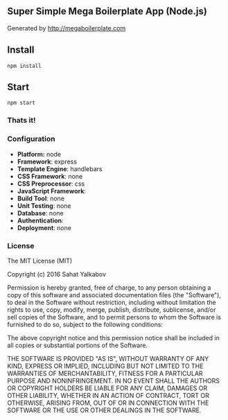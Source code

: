 ## Super Simple Mega Boilerplate App (Node.js)

Generated by http://megaboilerplate.com

## Install

`npm install`

## Start

`npm start`

### Thats it!

### Configuration

* **Platform:** node
* **Framework**: express
* **Template Engine**: handlebars
* **CSS Framework**: none
* **CSS Preprocessor**: css
* **JavaScript Framework**:
* **Build Tool**: none
* **Unit Testing**: none
* **Database**: none
* **Authentication**:
* **Deployment**: none

### License

The MIT License (MIT)

Copyright (c) 2016 Sahat Yalkabov

Permission is hereby granted, free of charge, to any person obtaining a copy of this software and associated documentation files (the "Software"), to deal in the Software without restriction, including without limitation the rights to use, copy, modify, merge, publish, distribute, sublicense, and/or sell copies of the Software, and to permit persons to whom the Software is furnished to do so, subject to the following conditions:

The above copyright notice and this permission notice shall be included in all copies or substantial portions of the Software.

THE SOFTWARE IS PROVIDED "AS IS", WITHOUT WARRANTY OF ANY KIND, EXPRESS OR IMPLIED, INCLUDING BUT NOT LIMITED TO THE WARRANTIES OF MERCHANTABILITY, FITNESS FOR A PARTICULAR PURPOSE AND NONINFRINGEMENT. IN NO EVENT SHALL THE AUTHORS OR COPYRIGHT HOLDERS BE LIABLE FOR ANY CLAIM, DAMAGES OR OTHER LIABILITY, WHETHER IN AN ACTION OF CONTRACT, TORT OR OTHERWISE, ARISING FROM, OUT OF OR IN CONNECTION WITH THE SOFTWARE OR THE USE OR OTHER DEALINGS IN THE SOFTWARE.
